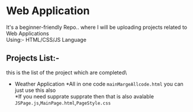 # Web Application
It's a beginner-friendly Repo.. where I will be uploading projects related to Web Applications \
Using:- HTML/CSS/JS Language

## Projects List:-
this is the list of the project which are completed\
* Weather Application 
 *All in one code `mainMargeAllcode.html` you can just use this also\
 *If you need supprate supprate then that is also avalable `JSPage.js`,`MainPage.html`,`PageStyle.css`
